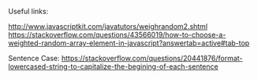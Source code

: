 Useful links:

http://www.javascriptkit.com/javatutors/weighrandom2.shtml
https://stackoverflow.com/questions/43566019/how-to-choose-a-weighted-random-array-element-in-javascript?answertab=active#tab-top

Sentence Case: https://stackoverflow.com/questions/20441876/format-lowercased-string-to-capitalize-the-begining-of-each-sentence
